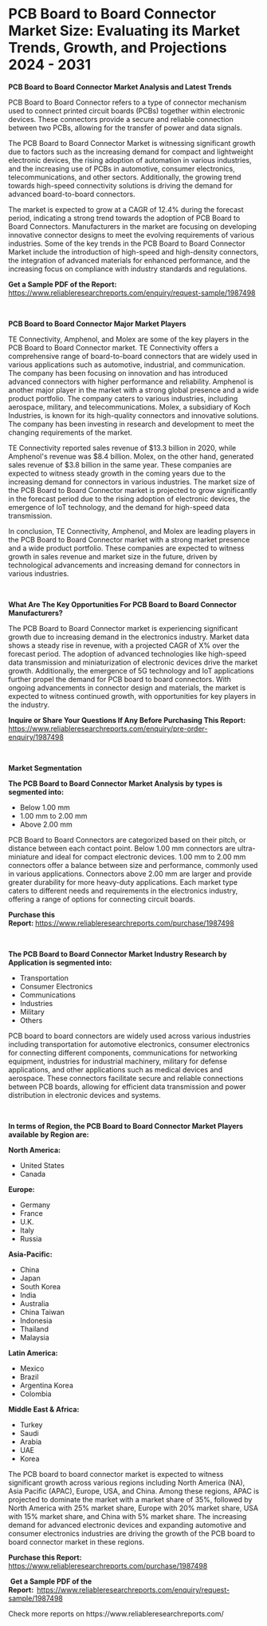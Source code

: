 <p><h1>PCB Board to Board Connector Market Size: Evaluating its Market Trends, Growth, and Projections 2024 - 2031</h1></p><p><strong>PCB Board to Board Connector Market Analysis and Latest Trends</strong></p>
<p><p>PCB Board to Board Connector refers to a type of connector mechanism used to connect printed circuit boards (PCBs) together within electronic devices. These connectors provide a secure and reliable connection between two PCBs, allowing for the transfer of power and data signals.</p><p>The PCB Board to Board Connector Market is witnessing significant growth due to factors such as the increasing demand for compact and lightweight electronic devices, the rising adoption of automation in various industries, and the increasing use of PCBs in automotive, consumer electronics, telecommunications, and other sectors. Additionally, the growing trend towards high-speed connectivity solutions is driving the demand for advanced board-to-board connectors.</p><p>The market is expected to grow at a CAGR of 12.4% during the forecast period, indicating a strong trend towards the adoption of PCB Board to Board Connectors. Manufacturers in the market are focusing on developing innovative connector designs to meet the evolving requirements of various industries. Some of the key trends in the PCB Board to Board Connector Market include the introduction of high-speed and high-density connectors, the integration of advanced materials for enhanced performance, and the increasing focus on compliance with industry standards and regulations.</p></p>
<p><strong>Get a Sample PDF of the Report:&nbsp;</strong> <a href="https://www.reliableresearchreports.com/enquiry/request-sample/1987498">https://www.reliableresearchreports.com/enquiry/request-sample/1987498</a></p>
<p>&nbsp;</p>
<p><strong>PCB Board to Board Connector Major Market Players</strong></p>
<p><p>TE Connectivity, Amphenol, and Molex are some of the key players in the PCB Board to Board Connector market. TE Connectivity offers a comprehensive range of board-to-board connectors that are widely used in various applications such as automotive, industrial, and communication. The company has been focusing on innovation and has introduced advanced connectors with higher performance and reliability. Amphenol is another major player in the market with a strong global presence and a wide product portfolio. The company caters to various industries, including aerospace, military, and telecommunications. Molex, a subsidiary of Koch Industries, is known for its high-quality connectors and innovative solutions. The company has been investing in research and development to meet the changing requirements of the market.</p><p>TE Connectivity reported sales revenue of $13.3 billion in 2020, while Amphenol's revenue was $8.4 billion. Molex, on the other hand, generated sales revenue of $3.8 billion in the same year. These companies are expected to witness steady growth in the coming years due to the increasing demand for connectors in various industries. The market size of the PCB Board to Board Connector market is projected to grow significantly in the forecast period due to the rising adoption of electronic devices, the emergence of IoT technology, and the demand for high-speed data transmission.</p><p>In conclusion, TE Connectivity, Amphenol, and Molex are leading players in the PCB Board to Board Connector market with a strong market presence and a wide product portfolio. These companies are expected to witness growth in sales revenue and market size in the future, driven by technological advancements and increasing demand for connectors in various industries.</p></p>
<p>&nbsp;</p>
<p><strong>What Are The Key Opportunities For PCB Board to Board Connector Manufacturers?</strong></p>
<p><p>The PCB Board to Board Connector market is experiencing significant growth due to increasing demand in the electronics industry. Market data shows a steady rise in revenue, with a projected CAGR of X% over the forecast period. The adoption of advanced technologies like high-speed data transmission and miniaturization of electronic devices drive the market growth. Additionally, the emergence of 5G technology and IoT applications further propel the demand for PCB board to board connectors. With ongoing advancements in connector design and materials, the market is expected to witness continued growth, with opportunities for key players in the industry.</p></p>
<p><strong>Inquire or Share Your Questions If Any Before Purchasing This Report:</strong> <a href="https://www.reliableresearchreports.com/enquiry/pre-order-enquiry/1987498">https://www.reliableresearchreports.com/enquiry/pre-order-enquiry/1987498</a></p>
<p>&nbsp;</p>
<p><strong>Market Segmentation</strong></p>
<p><strong>The PCB Board to Board Connector Market Analysis by types is segmented into:</strong></p>
<p><ul><li>Below 1.00 mm</li><li>1.00 mm to 2.00 mm</li><li>Above 2.00 mm</li></ul></p>
<p><p>PCB Board to Board Connectors are categorized based on their pitch, or distance between each contact point. Below 1.00 mm connectors are ultra-miniature and ideal for compact electronic devices. 1.00 mm to 2.00 mm connectors offer a balance between size and performance, commonly used in various applications. Connectors above 2.00 mm are larger and provide greater durability for more heavy-duty applications. Each market type caters to different needs and requirements in the electronics industry, offering a range of options for connecting circuit boards.</p></p>
<p><strong>Purchase this Report:&nbsp;</strong><a href="https://www.reliableresearchreports.com/purchase/1987498">https://www.reliableresearchreports.com/purchase/1987498</a></p>
<p>&nbsp;</p>
<p><strong>The PCB Board to Board Connector Market Industry Research by Application is segmented into:</strong></p>
<p><ul><li>Transportation</li><li>Consumer Electronics</li><li>Communications</li><li>Industries</li><li>Military</li><li>Others</li></ul></p>
<p><p>PCB board to board connectors are widely used across various industries including transportation for automotive electronics, consumer electronics for connecting different components, communications for networking equipment, industries for industrial machinery, military for defense applications, and other applications such as medical devices and aerospace. These connectors facilitate secure and reliable connections between PCB boards, allowing for efficient data transmission and power distribution in electronic devices and systems.</p></p>
<p>&nbsp;</p>
<p><strong>In terms of Region, the PCB Board to Board Connector Market Players available by Region are:</strong></p>
<p>
    <p> <strong> North America: </strong>
        <ul>
            <li>United States</li>
            <li>Canada</li>
        </ul>
        </p> 
    <p> <strong> Europe: </strong>
        <ul>
            <li>Germany</li>
            <li>France</li>
            <li>U.K.</li>
            <li>Italy</li>
            <li>Russia</li>
        </ul>
        </p> 
    <p> <strong> Asia-Pacific: </strong>
        <ul>
            <li>China</li>
            <li>Japan</li>
            <li>South Korea</li>
            <li>India</li>
            <li>Australia</li>
            <li>China Taiwan</li>
            <li>Indonesia</li>
            <li>Thailand</li>
            <li>Malaysia</li>
        </ul>
        </p> 
    <p> <strong> Latin America: </strong>
        <ul>
            <li>Mexico</li>
            <li>Brazil</li>
            <li>Argentina Korea</li>
            <li>Colombia</li>
        </ul>
        </p> 
    <p> <strong> Middle East & Africa: </strong>
        <ul>
            <li>Turkey</li>
            <li>Saudi</li>
            <li>Arabia</li>
            <li>UAE</li>
            <li>Korea</li>
        </ul>
    </p>
    </p>
<p><p>The PCB board to board connector market is expected to witness significant growth across various regions including North America (NA), Asia Pacific (APAC), Europe, USA, and China. Among these regions, APAC is projected to dominate the market with a market share of 35%, followed by North America with 25% market share, Europe with 20% market share, USA with 15% market share, and China with 5% market share. The increasing demand for advanced electronic devices and expanding automotive and consumer electronics industries are driving the growth of the PCB board to board connector market in these regions.</p></p>
<p><strong>Purchase this Report: </strong><a href="https://www.reliableresearchreports.com/purchase/1987498">https://www.reliableresearchreports.com/purchase/1987498</a></p>
<p>&nbsp;<strong>Get a Sample PDF of the Report:&nbsp;&nbsp;</strong><a href="https://www.reliableresearchreports.com/enquiry/request-sample/1987498">https://www.reliableresearchreports.com/enquiry/request-sample/1987498</a></p>
<p><strong></strong></p>
<p>Check more reports on https://www.reliableresearchreports.com/</p>